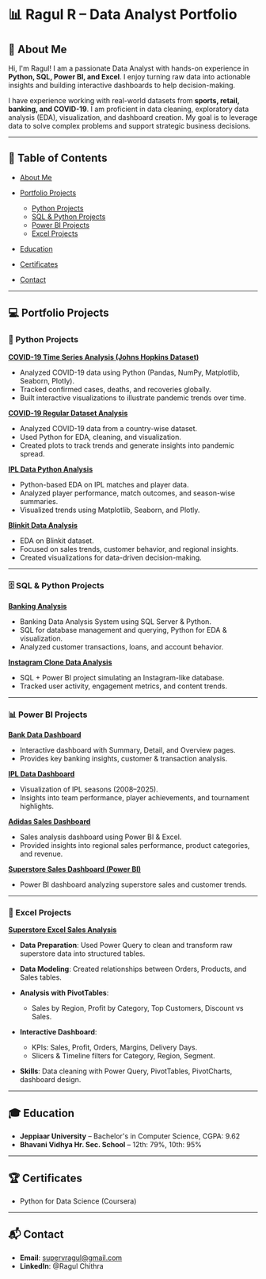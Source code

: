 
# 📊 Ragul R – Data Analyst Portfolio

## 📖 About Me

Hi, I'm Ragul! I am a passionate Data Analyst with hands-on experience in **Python, SQL, Power BI, and Excel**. I enjoy turning raw data into actionable insights and building interactive dashboards to help decision-making.

I have experience working with real-world datasets from **sports, retail, banking, and COVID-19**. I am proficient in data cleaning, exploratory data analysis (EDA), visualization, and dashboard creation. My goal is to leverage data to solve complex problems and support strategic business decisions.

---

## 📑 Table of Contents

* [About Me](#-about-me)
* [Portfolio Projects](#-portfolio-projects)

  * [Python Projects](#-python-projects)
  * [SQL & Python Projects](#️-sql--python-projects)
  * [Power BI Projects](#-power-bi-projects)
  * [Excel Projects](#-excel-projects)
* [Education](#-education)
* [Certificates](#-certificates)
* [Contact](#-contact)

---

## 💻 Portfolio Projects

### 🐍 Python Projects

**[COVID-19 Time Series Analysis (Johns Hopkins Dataset)](https://github.com/Ragul-dataAnalyst/covid_data_analysis)**

* Analyzed COVID-19 data using Python (Pandas, NumPy, Matplotlib, Seaborn, Plotly).
* Tracked confirmed cases, deaths, and recoveries globally.
* Built interactive visualizations to illustrate pandemic trends over time.

**[COVID-19 Regular Dataset Analysis](https://github.com/Ragul-dataAnalyst/COVID-19-Analysis)**

* Analyzed COVID-19 data from a country-wise dataset.
* Used Python for EDA, cleaning, and visualization.
* Created plots to track trends and generate insights into pandemic spread.

**[IPL Data Python Analysis](https://github.com/Ragul-dataAnalyst/ipl_data_python_analysis)**

* Python-based EDA on IPL matches and player data.
* Analyzed player performance, match outcomes, and season-wise summaries.
* Visualized trends using Matplotlib, Seaborn, and Plotly.

**[Blinkit Data Analysis](https://github.com/Ragul-dataAnalyst/blinkit_data_python_analysis)**

* EDA on Blinkit dataset.
* Focused on sales trends, customer behavior, and regional insights.
* Created visualizations for data-driven decision-making.

---

### 🗄️ SQL & Python Projects

**[Banking Analysis](https://github.com/Ragul-dataAnalyst/banking_analysis)**

* Banking Data Analysis System using SQL Server & Python.
* SQL for database management and querying, Python for EDA & visualization.
* Analyzed customer transactions, loans, and account behavior.

**[Instagram Clone Data Analysis](https://github.com/Ragul-dataAnalyst/Instagram-clone-data-analysis-project)**

* SQL + Power BI project simulating an Instagram-like database.
* Tracked user activity, engagement metrics, and content trends.

---

### 📊 Power BI Projects

**[Bank Data Dashboard](https://github.com/Ragul-dataAnalyst/bank_data_analysis)**

* Interactive dashboard with Summary, Detail, and Overview pages.
* Provides key banking insights, customer & transaction analysis.

**[IPL Data Dashboard](https://github.com/Ragul-dataAnalyst/IPL_data_analysis)**

* Visualization of IPL seasons (2008–2025).
* Insights into team performance, player achievements, and tournament highlights.

**[Adidas Sales Dashboard](https://github.com/Ragul-dataAnalyst/adidas_data_analysis)**

* Sales analysis dashboard using Power BI & Excel.
* Provided insights into regional sales performance, product categories, and revenue.

**[Superstore Sales Dashboard (Power BI)](https://github.com/Ragul-dataAnalyst/super_store_Excel_analysis-)**

* Power BI dashboard analyzing superstore sales and customer trends.

---

### 📑 Excel Projects

**[Superstore Excel Sales Analysis](https://github.com/Ragul-dataAnalyst/super_store_Excel_analysis-)**

* **Data Preparation**: Used Power Query to clean and transform raw superstore data into structured tables.
* **Data Modeling**: Created relationships between Orders, Products, and Sales tables.
* **Analysis with PivotTables**:

  * Sales by Region, Profit by Category, Top Customers, Discount vs Sales.
* **Interactive Dashboard**:

  * KPIs: Sales, Profit, Orders, Margins, Delivery Days.
  * Slicers & Timeline filters for Category, Region, Segment.
* **Skills**: Data cleaning with Power Query, PivotTables, PivotCharts, dashboard design.

---

## 🎓 Education

* **Jeppiaar University** – Bachelor's in Computer Science, CGPA: 9.62
* **Bhavani Vidhya Hr. Sec. School** – 12th: 79%, 10th: 95%

---

## 🏆 Certificates

* Python for Data Science (Coursera)

---

## 📬 Contact

* **Email**: [supervragul@gmail.com](mailto:supervragul@gmail.com)
* **LinkedIn**: @Ragul Chithra

